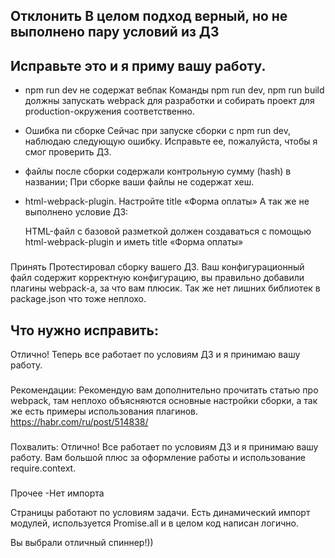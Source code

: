 ###
Отклонить
В целом подход верный, но не выполнено пару условий из ДЗ
---
Исправьте это и я приму вашу работу.
---
- npm run dev не содержат вебпак
  Команды npm run dev, npm run build должны запускать webpack для разработки и собирать проект для production-окружения соответственно.

- Ошибка пи сборке
    Сейчас при запуске сборки с npm run dev, наблюдаю следующую ошибку. Исправьте ее, пожалуйста, чтобы я смог проверить ДЗ.

- файлы после сборки содержали контрольную сумму (hash) в названии;
    При сборке ваши файлы не содержат хеш.

- html-webpack-plugin. Настройте title «Форма оплаты»
    А так же не выполнено условие ДЗ:

    HTML-файл с базовой разметкой должен создаваться с помощью html-webpack-plugin и иметь title «Форма оплаты»
###
Принять
Протестировал сборку вашего ДЗ.
Ваш конфигурационный файл содержит корректную конфигурацию, вы правильно добавили плагины webpack-а, за что вам плюсик. Так же нет лишних библиотек в package.json что тоже неплохо.

Что нужно исправить:
---
Отлично! Теперь все работает по условиям ДЗ и я принимаю вашу работу.

###
Рекомендации:
Рекомендую вам дополнительно прочитать статью про webpack, там неплохо объясняются основные настройки сборки, а так же есть примеры использования плагинов.
https://habr.com/ru/post/514838/

###
Похвалить:
Отлично! Все работает по условиям ДЗ и я принимаю вашу работу. Вам большой плюс за оформление работы и использование require.context.


###
Прочее
-Нет импорта


Страницы работают по условиям задачи. Есть динамический импорт модулей, используется Promise.all и в целом код написан логично.

Вы выбрали отличный спиннер!))
